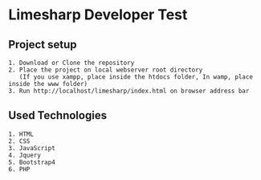 # Limesharp Developer Test

## Project setup

```
1. Download or Clone the repository
2. Place the project on local webserver root directory
   (If you use xampp, place inside the htdocs folder, In wamp, place inside the www folder) 
3. Run http://localhost/limesharp/index.html on browser address bar
```

## Used Technologies
```
1. HTML
2. CSS
3. JavaScript
4. Jquery
5. Bootstrap4
6. PHP
```

